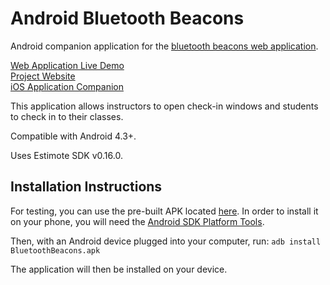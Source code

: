 # Android Bluetooth Beacons

Android companion application for the [bluetooth beacons web application](https://github.com/audreysharp/bluetooth-beacons).

[Web Application Live Demo](https://shibboleth-yechoorv.cloudapps.unc.edu)  
[Project Website](http://bluetoothbeacon.web.unc.edu/)  
[iOS Application Companion](https://github.com/audreysharp/ios-bluetooth-beacons)

This application allows instructors to open check-in windows and students to check in to their classes.

Compatible with Android 4.3+.

Uses Estimote SDK v0.16.0.

## Installation Instructions

For testing, you can use the pre-built APK located [here](https://github.com/audreysharp/android-bluetooth-beacons/blob/master/BluetoothBeacons.apk). In order to install it on your phone, you will need the [Android SDK Platform Tools](https://developer.android.com/studio/releases/platform-tools.html).

Then, with an Android device plugged into your computer, run: ```adb install BluetoothBeacons.apk```

The application will then be installed on your device.